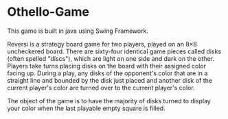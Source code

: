 <h1><b> Othello-Game</b></h1>
<p>This game is built in java using Swing Framework.</p>
<p>Reversi is a strategy board game for two players, played on an 8×8 uncheckered board. There are sixty-four identical game pieces called disks (often spelled "discs"), which are light on one side and dark on the other. Players take turns placing disks on the board with their assigned color facing up. During a play, any disks of the opponent's color that are in a straight line and bounded by the disk just placed and another disk of the current player's color are turned over to the current player's color.</p>
<p>The object of the game is to have the majority of disks turned to display your color when the last playable empty square is filled.</p>
